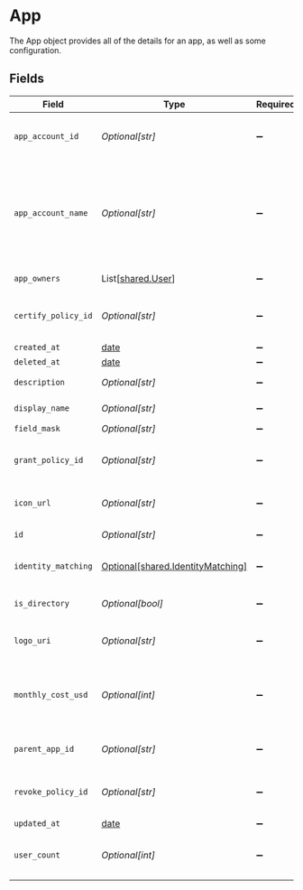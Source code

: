 # App

The App object provides all of the details for an app, as well as some configuration.


## Fields

| Field                                                                                                      | Type                                                                                                       | Required                                                                                                   | Description                                                                                                |
| ---------------------------------------------------------------------------------------------------------- | ---------------------------------------------------------------------------------------------------------- | ---------------------------------------------------------------------------------------------------------- | ---------------------------------------------------------------------------------------------------------- |
| `app_account_id`                                                                                           | *Optional[str]*                                                                                            | :heavy_minus_sign:                                                                                         | The ID of the Account named by AccountName.                                                                |
| `app_account_name`                                                                                         | *Optional[str]*                                                                                            | :heavy_minus_sign:                                                                                         | The AccountName of the app. For example, AWS is AccountID, Github is Org Name, and Okta is Okta Subdomain. |
| `app_owners`                                                                                               | List[[shared.User](../../models/shared/user.md)]                                                           | :heavy_minus_sign:                                                                                         | The owners of the app.                                                                                     |
| `certify_policy_id`                                                                                        | *Optional[str]*                                                                                            | :heavy_minus_sign:                                                                                         | The ID of the Certify Policy associated with this App.                                                     |
| `created_at`                                                                                               | [date](https://docs.python.org/3/library/datetime.html#date-objects)                                       | :heavy_minus_sign:                                                                                         | N/A                                                                                                        |
| `deleted_at`                                                                                               | [date](https://docs.python.org/3/library/datetime.html#date-objects)                                       | :heavy_minus_sign:                                                                                         | N/A                                                                                                        |
| `description`                                                                                              | *Optional[str]*                                                                                            | :heavy_minus_sign:                                                                                         | The app's description.                                                                                     |
| `display_name`                                                                                             | *Optional[str]*                                                                                            | :heavy_minus_sign:                                                                                         | The app's display name.                                                                                    |
| `field_mask`                                                                                               | *Optional[str]*                                                                                            | :heavy_minus_sign:                                                                                         | N/A                                                                                                        |
| `grant_policy_id`                                                                                          | *Optional[str]*                                                                                            | :heavy_minus_sign:                                                                                         | The ID of the Grant Policy associated with this App.                                                       |
| `icon_url`                                                                                                 | *Optional[str]*                                                                                            | :heavy_minus_sign:                                                                                         | The URL of an icon to display for the app.                                                                 |
| `id`                                                                                                       | *Optional[str]*                                                                                            | :heavy_minus_sign:                                                                                         | The ID of the app.                                                                                         |
| `identity_matching`                                                                                        | [Optional[shared.IdentityMatching]](../../models/shared/identitymatching.md)                               | :heavy_minus_sign:                                                                                         | The identityMatching field.                                                                                |
| `is_directory`                                                                                             | *Optional[bool]*                                                                                           | :heavy_minus_sign:                                                                                         | Specifies if the app is a directory.                                                                       |
| `logo_uri`                                                                                                 | *Optional[str]*                                                                                            | :heavy_minus_sign:                                                                                         | The URL of a logo to display for the app.                                                                  |
| `monthly_cost_usd`                                                                                         | *Optional[int]*                                                                                            | :heavy_minus_sign:                                                                                         | The cost of an app per-seat, so that total cost can be calculated by the grant count.                      |
| `parent_app_id`                                                                                            | *Optional[str]*                                                                                            | :heavy_minus_sign:                                                                                         | The ID of the app that created this app, if any.                                                           |
| `revoke_policy_id`                                                                                         | *Optional[str]*                                                                                            | :heavy_minus_sign:                                                                                         | The ID of the Revoke Policy associated with this App.                                                      |
| `updated_at`                                                                                               | [date](https://docs.python.org/3/library/datetime.html#date-objects)                                       | :heavy_minus_sign:                                                                                         | N/A                                                                                                        |
| `user_count`                                                                                               | *Optional[int]*                                                                                            | :heavy_minus_sign:                                                                                         | The number of users with grants to this app.                                                               |